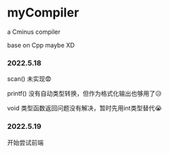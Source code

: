 # myCompiler
a Cminus compiler

base on Cpp maybe XD

### 2022.5.18
scan() 未实现😨

printf() 没有自动类型转换，但作为格式化输出也够用了😥

void 类型函数返回问题没有解决，暂时先用int类型替代😭

### 2022.5.19
开始尝试前端
